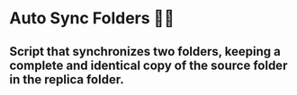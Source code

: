 
# Auto Sync Folders 📁🔄

## Script that synchronizes two folders, keeping a complete and identical copy of the source folder in the replica folder. 